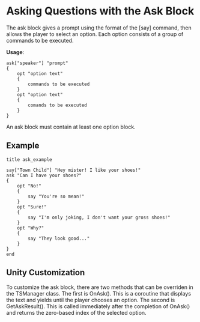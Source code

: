# Asking Questions with the Ask Block
The ask block gives a prompt using the format of the [say] command, then allows the player to select an option. Each option consists of a group of commands to be executed.

**Usage**:

    ask["speaker"] "prompt"
    {
        opt "option text"
        {
            commands to be executed
        }
        opt "option text"
        {
            comands to be executed
        }
    }

An ask block must contain at least one option block.

## Example

    title ask_example
    
    say["Town Child"] "Hey mister! I like your shoes!"
    ask "Can I have your shoes?"
    {
        opt "No!"
        {
            say "You're so mean!"
        }
        opt "Sure!"
        {
            say "I'm only joking, I don't want your gross shoes!"
        }
        opt "Why?"
        {
            say "They look good..."
        }
    }
    end

## Unity Customization
To customize the ask block, there are two methods that can be overriden in the TSManager class. The first is OnAsk(). This is a coroutine that displays the text and yields until the player chooses an option. The second is GetAskResult(). This is called immediately after the completion of OnAsk() and returns the zero-based index of the selected option.